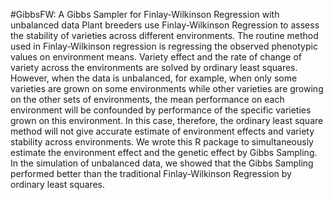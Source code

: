 #GibbsFW: A Gibbs Sampler for Finlay-Wilkinson Regression with unbalanced data
Plant breeders use Finlay-Wilkinson Regression to assess the stability of varieties across different environments. The routine method used in Finlay-Wilkinson regression is regressing the observed phenotypic values on environment means. Variety effect and the rate of change of variety across the environments are solved by ordinary least squares. However, when the data is unbalanced, for example, when only some varieties are grown on some environments while other varieties are growing on the other sets of environments, the mean performance on each environment will be confounded by performance of the specific varieties grown on this environment. In this case, therefore, the ordinary least square method will not give accurate estimate of environment effects and variety stability across environments.We wrote this R package to simultaneously estimate the environment effect and the genetic effect by Gibbs Sampling.  In the simulation of unbalanced data, we showed that the Gibbs Sampling performed better than the traditional Finlay-Wilkinson Regression by ordinary least squares. 